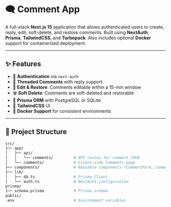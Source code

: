# 🗨️ Comment App

A full-stack **Next.js 15** application that allows authenticated users to create, reply, edit, soft-delete, and restore comments. Built using **NextAuth**, **Prisma**, **TailwindCSS**, and **Turbopack**. Also includes optional **Docker** support for containerized deployment.

---

## ✨ Features

- 🔐 **Authentication** via `next-auth`
- 🧵 **Threaded Comments** with reply support
- 📝 **Edit & Restore**: Comments editable within a 15-min window
- 🗑️ **Soft Delete**: Comments are soft-deleted and restorable
- 🧠 **Prisma ORM** with PostgreSQL or SQLite
- 🎨 **TailwindCSS** UI
- 🐳 **Docker Support** for consistent environments

---

## 📁 Project Structure

```bash
src/
├── app/
│   ├── api/
│   │   └── comments/         # API routes for comment CRUD
│   └── comments/             # Client-side Comments page
├── components/               # Reusable components (CommentForm, CommentList, etc.)
├── lib/
│   ├── db.ts                 # Prisma Client
│   └── auth.ts               # NextAuth configuration
prisma/
├── schema.prisma             # Prisma schema
public/
.env                          # Environment variables
